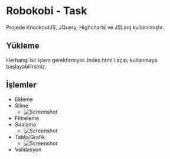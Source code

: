 # Robokobi - Task

Projede KnockoutJS, JQuery, Highcharts ve JSLinq kullanılmıştır.

## Yükleme
Herhangi bir işlem gerektirmiyor. Index.html'i açıp, kullanmaya başlayabilirsiniz.

## İşlemler
* Ekleme
* Silme
  * ![Screenshot](https://yigitaldemir.com/assets/img/robokobi-delete.png)
* Filtreleme
* Sıralama
  * ![Screenshot](https://yigitaldemir.com/assets/img/robokobi-sort.png)
* Tablo/Grafik
  * ![Screenshot](https://yigitaldemir.com/assets/img/robokobi-chart.png)
* Validasyon